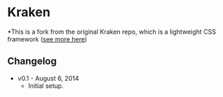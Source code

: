 # Kraken
*This is a fork from the original Kraken repo, which is a lightweight CSS framework ([see more here](http://cferdinandi.github.com/kraken/))

## Changelog

* v0.1 - August 6, 2014
    * Initial setup.